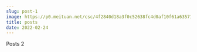 ```yaml
---
slug: post-1
image: https://p0.meituan.net/csc/4f2840d18a3f0c52638fc4d0af10f61a635711.jpg
title: posts
date: 2022-02-24
---
```


Posts 2
